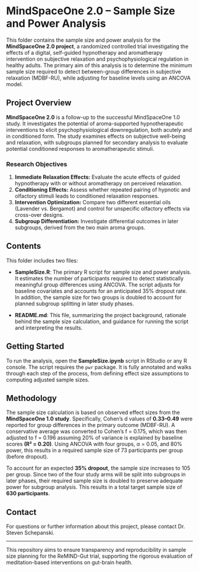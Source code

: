 # MindSpaceOne 2.0 – Sample Size and Power Analysis

This folder contains the sample size and power analysis for the **MindSpaceOne 2.0 project**, a randomized controlled trial investigating the effects of a digital, self-guided hypnotherapy and aromatherapy intervention on subjective relaxation and psychophysiological regulation in healthy adults. The primary aim of this analysis is to determine the minimum sample size required to detect between-group differences in subjective relaxation (MDBF-RU), while adjusting for baseline levels using an ANCOVA model.

## Project Overview

**MindSpaceOne 2.0** is a follow-up to the successful MindSpaceOne 1.0 study. It investigates the potential of aroma-supported hypnotherapeutic interventions to elicit psychophysiological downregulation, both acutely and in conditioned form. The study examines effects on subjective well-being and relaxation, with subgroups planned for secondary analysis to evaluate potential conditioned responses to aromatherapeutic stimuli.

### Research Objectives
1. **Immediate Relaxation Effects:** Evaluate the acute effects of guided hypnotherapy with or without aromatherapy on perceived relaxation.
2. **Conditioning Effects:** Assess whether repeated pairing of hypnotic and olfactory stimuli leads to conditioned relaxation responses.
3. **Intervention Optimization:** Compare two different essential oils (Lavender vs. Bergamot) and control for unspecific olfactory effects via cross-over designs.
4. **Subgroup Differentiation:** Investigate differential outcomes in later subgroups, derived from the two main aroma groups.

## Contents

This folder includes two files:

- **SampleSize.R**: The primary R script for sample size and power analysis. It estimates the number of participants required to detect statistically meaningful group differences using ANCOVA. The script adjusts for baseline covariates and accounts for an anticipated 35% dropout rate. In addition, the sample size for two groups is doubled to account for planned subgroup splitting in later study phases.
  
- **README.md**: This file, summarizing the project background, rationale behind the sample size calculation, and guidance for running the script and interpreting the results.

## Getting Started

To run the analysis, open the **SampleSize.ipynb** script in RStudio or any R console. The script requires the `pwr` package. It is fully annotated and walks through each step of the process, from defining effect size assumptions to computing adjusted sample sizes.

## Methodology

The sample size calculation is based on observed effect sizes from the **MindSpaceOne 1.0 study**. Specifically, Cohen’s d values of **0.33–0.49** were reported for group differences in the primary outcome (MDBF-RU). A conservative average was converted to Cohen’s f = 0.175, which was then adjusted to f = 0.196 assuming 20% of variance is explained by baseline scores **(R² = 0.20)**. Using ANCOVA with four groups, α = 0.05, and 80% power, this results in a required sample size of 73 participants per group (before dropout).

To account for an expected **35% dropout**, the sample size increases to 105 per group. Since two of the four study arms will be split into subgroups in later phases, their required sample size is doubled to preserve adequate power for subgroup analysis. This results in a total target sample size of **630 participants**.

## Contact

For questions or further information about this project, please contact Dr. Steven Schepanski.

---

This repository aims to ensure transparency and reproducibility in sample size planning for the ReMIND-Gut trial, supporting the rigorous evaluation of meditation-based interventions on gut-brain health.
